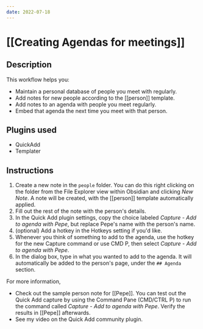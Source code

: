 ```yaml
---
date: 2022-07-18
---
```

# [[Creating Agendas for meetings]]


## Description

This workflow helps you:
- Maintain a personal database of people you meet with regularly.
- Add notes for new people according to the [[person]] template.
- Add notes to an agenda with people you meet regularly.
- Embed that agenda the next time you meet with that person.

## Plugins used

- QuickAdd
- Templater

## Instructions

1. Create a new note in the `people` folder. You can do this right clicking on the folder from the File Explorer view within Obsidian and clicking *New Note*. A note will be created, with the [[person]] template automatically applied.
2. Fill out the rest of the note with the person's details.
3. In the Quick Add plugin settings, copy the choice labeled *Capture - Add to agenda with Pepe*, but replace Pepe's name with the person's name.
4. (optional) Add a hotkey in the Hotkeys setting if you'd like.
5. Whenever you think of something to add to the agenda, use the hotkey for the new Capture command or use CMD P, then select *Capture - Add to agenda with Pepe*.
6. In the dialog box, type in what you wanted to add to the agenda. It will automatically be added to the person's page, under the `## Agenda` section.

For more information,
- Check out the sample person note for [[Pepe]]. You can test out the Quick Add capture by using the Command Pane (CMD/CTRL P) to run the command called *Capture - Add to agenda with Pepe*. Verify the results in [[Pepe]] afterwards.
- See my video on the Quick Add community plugin.